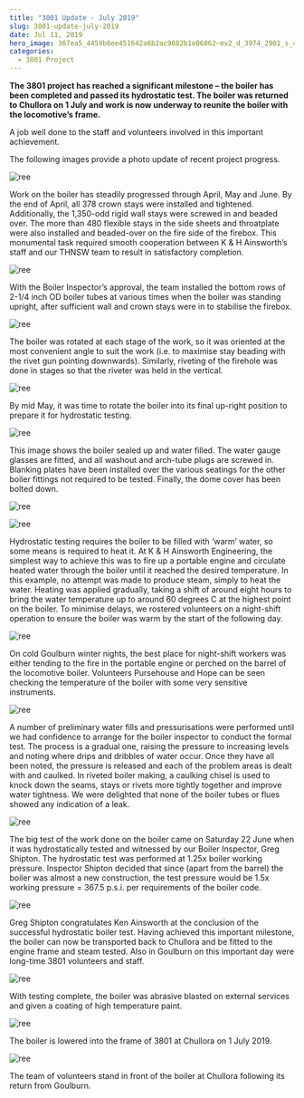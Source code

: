 ```yaml
---
title: "3801 Update - July 2019"
slug: 3801-update-july-2019
date: Jul 11, 2019
hero_image: 367ea5_4459b8ee451642a6b2ac9882b1e06862~mv2_d_3974_2981_s_4_2.jpg
categories:
  - 3801 Project
---
```



**The 3801 project has reached a significant milestone – the boiler has been completed and passed its hydrostatic test. The boiler was returned to Chullora on 1 July and work is now underway to reunite the boiler with the locomotive’s frame.**

A job well done to the staff and volunteers involved in this important achievement.

The following images provide a photo update of recent project progress.

![ree](367ea5_4459b8ee451642a6b2ac9882b1e06862~mv2_d_3974_2981_s_4_2.jpg)

Work on the boiler has steadily progressed through April, May and June. By the end of April, all 378 crown stays were installed and tightened. Additionally, the 1,350-odd rigid wall stays were screwed in and beaded over. The more than 480 flexible stays in the side sheets and throatplate were also installed and beaded-over on the fire side of the firebox. This monumental task required smooth cooperation between K & H Ainsworth’s staff and our THNSW team to result in satisfactory completion.

![ree](367ea5_e06c7ecaf96342d9add905b1bc374413~mv2_d_3915_2936_s_4_2.jpg)

With the Boiler Inspector’s approval, the team installed the bottom rows of 2-1/4 inch OD boiler tubes at various times when the boiler was standing upright, after sufficient wall and crown stays were in to stabilise the firebox.

![ree](367ea5_511aed71fb1d4191875635d5d83753f2~mv2.jpg)

The boiler was rotated at each stage of the work, so it was oriented at the most convenient angle to suit the work (i.e. to maximise stay beading with the rivet gun pointing downwards). Similarly, riveting of the firehole was done in stages so that the riveter was held in the vertical.

![ree](367ea5_272281bf1b9141a5965279d9348afff1~mv2.jpg)

By mid May, it was time to rotate the boiler into its final up-right position to prepare it for hydrostatic testing.

![ree](367ea5_9e9569cff60d4e40a6d2f582124d33c7~mv2_d_3703_2765_s_4_2.jpg)

This image shows the boiler sealed up and water filled. The water gauge glasses are fitted, and all washout and arch-tube plugs are screwed in. Blanking plates have been installed over the various seatings for the other boiler fittings not required to be tested. Finally, the dome cover has been bolted down.

![ree](367ea5_73aabfba9a7b43028a16b2f318f2a064~mv2_d_2111_2892_s_2.jpg)

![ree](367ea5_0c8538f615ee4a998ef9636bb01a029e~mv2_d_3896_2922_s_4_2.jpg)

Hydrostatic testing requires the boiler to be filled with ‘warm’ water, so some means is required to heat it. At K & H Ainsworth Engineering, the simplest way to achieve this was to fire up a portable engine and circulate heated water through the boiler until it reached the desired temperature. In this example, no attempt was made to produce steam, simply to heat the water. Heating was applied gradually, taking a shift of around eight hours to bring the water temperature up to around 60 degrees C at the highest point on the boiler. To minimise delays, we rostered volunteers on a night-shift operation to ensure the boiler was warm by the start of the following day.

![ree](367ea5_323187f84e8d4efab58e385cd26a55cd~mv2_d_3024_4032_s_4_2.jpg)

On cold Goulburn winter nights, the best place for night-shift workers was either tending to the fire in the portable engine or perched on the barrel of the locomotive boiler. Volunteers Pursehouse and Hope can be seen checking the temperature of the boiler with some very sensitive instruments.

![ree](367ea5_3cce902825334981b77904d5d11fbb42~mv2_d_2952_3936_s_4_2.jpg)

A number of preliminary water fills and pressurisations were performed until we had confidence to arrange for the boiler inspector to conduct the formal test. The process is a gradual one, raising the pressure to increasing levels and noting where drips and dribbles of water occur. Once they have all been noted, the pressure is released and each of the problem areas is dealt with and caulked. In riveted boiler making, a caulking chisel is used to knock down the seams, stays or rivets more tightly together and improve water tightness. We were delighted that none of the boiler tubes or flues showed any indication of a leak.

![ree](367ea5_d1d8ae4dedf246f296b626d80e1d58a7~mv2_d_3945_2959_s_4_2.jpg)

The big test of the work done on the boiler came on Saturday 22 June when it was hydrostatically tested and witnessed by our Boiler Inspector, Greg Shipton. The hydrostatic test was performed at 1.25x boiler working pressure. Inspector Shipton decided that since (apart from the barrel) the boiler was almost a new construction, the test pressure would be 1.5x working pressure = 367.5 p.s.i. per requirements of the boiler code.

![ree](367ea5_c50d073513b64643928c72d580dc1961~mv2_d_2688_3648_s_4_2.jpg)

Greg Shipton congratulates Ken Ainsworth at the conclusion of the successful hydrostatic boiler test. Having achieved this important milestone, the boiler can now be transported back to Chullora and be fitted to the engine frame and steam tested. Also in Goulburn on this important day were long-time 3801 volunteers and staff.

![ree](367ea5_fe7db0a23b0d442786ff811db789b4a5~mv2_d_2779_2227_s_2.jpg)

With testing complete, the boiler was abrasive blasted on external services and given a coating of high temperature paint.

![ree](367ea5_aa1627f9415c482d8fc225a2b86819d6~mv2_d_2048_1536_s_2.jpg)

The boiler is lowered into the frame of 3801 at Chullora on 1 July 2019.

![ree](367ea5_45dfa362f5cd4998bfaf98e313cb4be9~mv2_d_2048_1536_s_2.jpg)

The team of volunteers stand in front of the boiler at Chullora following its return from Goulburn.
